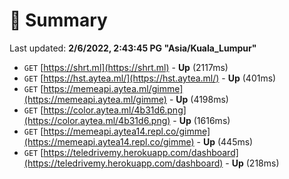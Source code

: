 # 📖 Summary
Last updated: **2/6/2022, 2:43:45 PG "Asia/Kuala_Lumpur"**

- `GET` [https://shrt.ml](https://shrt.ml) - **Up** (2117ms)
- `GET` [https://hst.aytea.ml/](https://hst.aytea.ml/) - **Up** (401ms)
- `GET` [https://memeapi.aytea.ml/gimme](https://memeapi.aytea.ml/gimme) - **Up** (4198ms)
- `GET` [https://color.aytea.ml/4b31d6.png](https://color.aytea.ml/4b31d6.png) - **Up** (1616ms)
- `GET` [https://memeapi.aytea14.repl.co/gimme](https://memeapi.aytea14.repl.co/gimme) - **Up** (445ms)
- `GET` [https://teledrivemy.herokuapp.com/dashboard](https://teledrivemy.herokuapp.com/dashboard) - **Up** (218ms)

